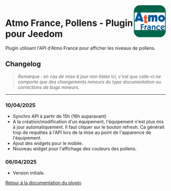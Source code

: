 <img align="right" src="../images/AtmoFrance_icon.png" width="100">

#  Atmo France, Pollens - Plugin pour Jeedom

Plugin utilisant l'API d'Atmo France pour afficher les niveaux de pollens.

## Changelog

>*Remarque : en cas de mise à jour non listée ici, c'est que celle-ci ne comporte que des changements mineurs du type documentation ou corrections de bugs mineurs.*

***

### 10/04/2025
- Synchro API à partir de 15h (16h auparavant)
- A la création/modification d'un équipement, l'équipement n'est plus mis à jour automatiquement. Il faut cliquer sur le bouton refresh. Ca générait trop de requêtes à l'API lors de la mise au point de l'apparence de l'équipement.
- Ajout des widgets pour le mobile.
- Nouveau widget pour l'affichage des couleurs des pollens.

### 06/04/2025
- Version initiale.

[Retour à la documentation du plugin](index.md)

